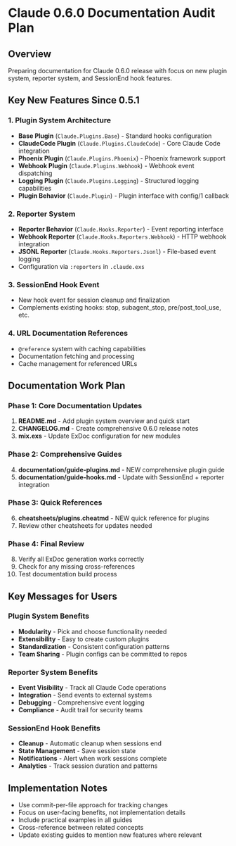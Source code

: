 # Claude 0.6.0 Documentation Audit Plan

## Overview
Preparing documentation for Claude 0.6.0 release with focus on new plugin system, reporter system, and SessionEnd hook features.

## Key New Features Since 0.5.1

### 1. Plugin System Architecture
- **Base Plugin** (`Claude.Plugins.Base`) - Standard hooks configuration
- **ClaudeCode Plugin** (`Claude.Plugins.ClaudeCode`) - Core Claude Code integration  
- **Phoenix Plugin** (`Claude.Plugins.Phoenix`) - Phoenix framework support
- **Webhook Plugin** (`Claude.Plugins.Webhook`) - Webhook event dispatching
- **Logging Plugin** (`Claude.Plugins.Logging`) - Structured logging capabilities
- **Plugin Behavior** (`Claude.Plugin`) - Plugin interface with config/1 callback

### 2. Reporter System
- **Reporter Behavior** (`Claude.Hooks.Reporter`) - Event reporting interface
- **Webhook Reporter** (`Claude.Hooks.Reporters.Webhook`) - HTTP webhook integration
- **JSONL Reporter** (`Claude.Hooks.Reporters.Jsonl`) - File-based event logging
- Configuration via `:reporters` in `.claude.exs`

### 3. SessionEnd Hook Event
- New hook event for session cleanup and finalization
- Complements existing hooks: stop, subagent_stop, pre/post_tool_use, etc.

### 4. URL Documentation References
- `@reference` system with caching capabilities
- Documentation fetching and processing
- Cache management for referenced URLs

## Documentation Work Plan

### Phase 1: Core Documentation Updates
1. **README.md** - Add plugin system overview and quick start
2. **CHANGELOG.md** - Create comprehensive 0.6.0 release notes
3. **mix.exs** - Update ExDoc configuration for new modules

### Phase 2: Comprehensive Guides
4. **documentation/guide-plugins.md** - NEW comprehensive plugin guide
5. **documentation/guide-hooks.md** - Update with SessionEnd + reporter integration

### Phase 3: Quick References  
6. **cheatsheets/plugins.cheatmd** - NEW quick reference for plugins
7. Review other cheatsheets for updates needed

### Phase 4: Final Review
8. Verify all ExDoc generation works correctly
9. Check for any missing cross-references
10. Test documentation build process

## Key Messages for Users

### Plugin System Benefits
- **Modularity** - Pick and choose functionality needed
- **Extensibility** - Easy to create custom plugins
- **Standardization** - Consistent configuration patterns
- **Team Sharing** - Plugin configs can be committed to repos

### Reporter System Benefits
- **Event Visibility** - Track all Claude Code operations
- **Integration** - Send events to external systems
- **Debugging** - Comprehensive event logging
- **Compliance** - Audit trail for security teams

### SessionEnd Hook Benefits
- **Cleanup** - Automatic cleanup when sessions end
- **State Management** - Save session state
- **Notifications** - Alert when work sessions complete
- **Analytics** - Track session duration and patterns

## Implementation Notes
- Use commit-per-file approach for tracking changes
- Focus on user-facing benefits, not implementation details
- Include practical examples in all guides
- Cross-reference between related concepts
- Update existing guides to mention new features where relevant